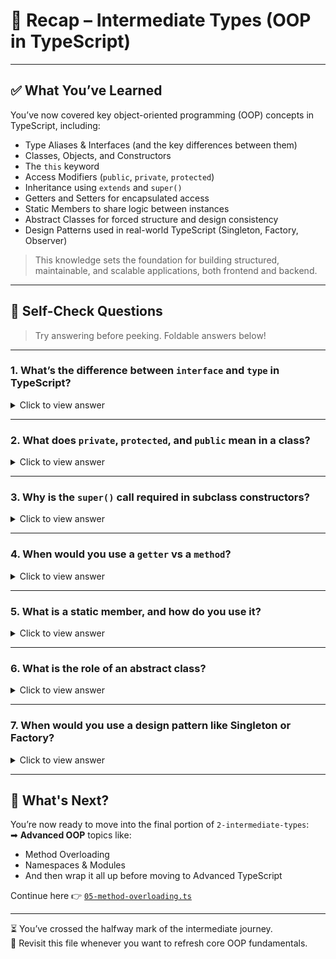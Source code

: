 # 🧠 Recap – Intermediate Types (OOP in TypeScript)

---

## ✅ What You’ve Learned

You’ve now covered key object-oriented programming (OOP) concepts in TypeScript, including:

- Type Aliases & Interfaces (and the key differences between them)
- Classes, Objects, and Constructors
- The `this` keyword
- Access Modifiers (`public`, `private`, `protected`)
- Inheritance using `extends` and `super()`
- Getters and Setters for encapsulated access
- Static Members to share logic between instances
- Abstract Classes for forced structure and design consistency
- Design Patterns used in real-world TypeScript (Singleton, Factory, Observer)

> This knowledge sets the foundation for building structured, maintainable, and scalable applications, both frontend and backend.

---

## 🧪 Self-Check Questions

> Try answering before peeking. Foldable answers below!

---

### 1. What’s the difference between `interface` and `type` in TypeScript?

<details>
<summary>Click to view answer</summary>

- `interface` is meant for object shapes, better with class-based OOP  
- `type` can represent unions, primitives, functions, etc.  
- Both can be extended, but interfaces can be merged (declaration merging)
</details>

---

### 2. What does `private`, `protected`, and `public` mean in a class?

<details>
<summary>Click to view answer</summary>

- `private`: Only accessible inside the class  
- `protected`: Accessible inside the class and subclasses  
- `public`: Accessible anywhere (default)
</details>

---

### 3. Why is the `super()` call required in subclass constructors?

<details>
<summary>Click to view answer</summary>

Because it initializes the parent class. You must call `super(...)` before using `this` in a subclass constructor.
</details>

---

### 4. When would you use a `getter` vs a `method`?

<details>
<summary>Click to view answer</summary>

Use a `getter` when:
- You want to expose a calculated or validated value  
- You want to use dot-notation like a property: `obj.value`  
Use a method when more parameters or logic are involved.
</details>

---

### 5. What is a static member, and how do you use it?

<details>
<summary>Click to view answer</summary>

A static member belongs to the class itself, not an instance.  
You call it like: `ClassName.member`, not via `new ClassName()`.
</details>

---

### 6. What is the role of an abstract class?

<details>
<summary>Click to view answer</summary>

Abstract classes define **blueprints**.  
They can have:
- `abstract` methods (must be implemented)
- concrete methods (shared functionality)  
They cannot be instantiated directly.
</details>

---

### 7. When would you use a design pattern like Singleton or Factory?

<details>
<summary>Click to view answer</summary>

- **Singleton**: When only one instance is needed across the app (e.g., config, logger)  
- **Factory**: When object creation logic needs to be abstracted or dynamic (e.g., user roles, shape factory)  
- **Observer**: When you want multiple things to respond to a state change (e.g., events, data watchers)
</details>

---

## 🎯 What's Next?

You’re now ready to move into the final portion of `2-intermediate-types`:  
➡ **Advanced OOP** topics like:
- Method Overloading  
- Namespaces & Modules  
- And then wrap it all up before moving to Advanced TypeScript

Continue here 👉 [`05-method-overloading.ts`](../05-method-overloading.ts)

---

⏳ You’ve crossed the halfway mark of the intermediate journey.  
🔁 Revisit this file whenever you want to refresh core OOP fundamentals.
